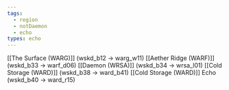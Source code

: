 ```yaml
---
tags:
  - region
  - notDaemon
  - echo
types: echo
---
```

[[The Surface (WARG)]] (wskd_b12 -> warg_w11)
[[Aether Ridge (WARF)]] (wskd_b33 -> warf_d06)
[[Daemon (WRSA)]] (wskd_b34 -> wrsa_l01)
[[Cold Storage (WARD)]] (wskd_b38 -> ward_b41)
[[Cold Storage (WARD)]] Echo (wskd_b40 -> ward_r15)